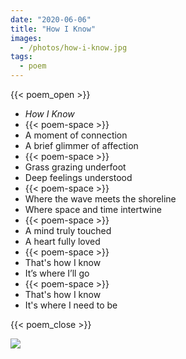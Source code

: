 ```yaml
---
date: "2020-06-06"
title: "How I Know"
images:
  - /photos/how-i-know.jpg
tags:
  - poem
---
```

  
{{< poem_open >}}
* *How I Know*
* {{< poem-space >}}
* A moment of connection
* A brief glimmer of affection
* {{< poem-space >}}
* Grass grazing underfoot
* Deep feelings understood
* {{< poem-space >}}
* Where the wave meets the shoreline
* Where space and time intertwine
* {{< poem-space >}}
* A mind truly touched
* A heart fully loved
* {{< poem-space >}}
* That's how I know
* It’s where I’ll go
* {{< poem-space >}}
* That's how I know
* It's where I need to be

{{< poem_close >}}

![](/photos/how-i-know.jpg)

